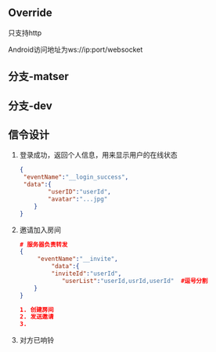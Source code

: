 
## Override

只支持http

Android访问地址为ws://ip:port/websocket

## 分支-matser 


## 分支-dev


## 信令设计

 

1. 登录成功，返回个人信息，用来显示用户的在线状态

   ```json
   {
   	"eventName":"__login_success",
   	"data":{
           "userID":"userId",
           "avatar":"...jpg"
       }
   }
   ```

   

2. 邀请加入房间

   ```json
   # 服务器负责转发
   {
       	"eventName":"__invite",
      	 	"data":{
       		"inviteId":"userId",
               "userList":"userId,usrId,userId"  #逗号分割
       }
   }
   
   1. 创建房间
   2. 发送邀请
   3.
   ```

   

3. 对方已响铃

   ```json
   
   ```

   

































